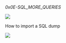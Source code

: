*0x0E-SQL_MORE_QUERIES*

<img src ="https://s3.amazonaws.com/intranet-projects-files/holbertonschool-higher-level_programming+/274/66988091.jpg">

How to import a SQL dump

<img src ="https://s3.amazonaws.com/alx-intranet.hbtn.io/uploads/medias/2020/3/bc2575fee3303b731031.png?X-Amz-Algorithm=AWS4-HMAC-SHA256&X-Amz-Credential=AKIARDDGGGOUSBVO6H7D%2F20240214%2Fus-east-1%2Fs3%2Faws4_request&X-Amz-Date=20240214T230722Z&X-Amz-Expires=86400&X-Amz-SignedHeaders=host&X-Amz-Signature=342979fa2b8eb9ffc487a4bdbe2e6c389ea517d7d73cff38d2d6e7ed10061f75">
